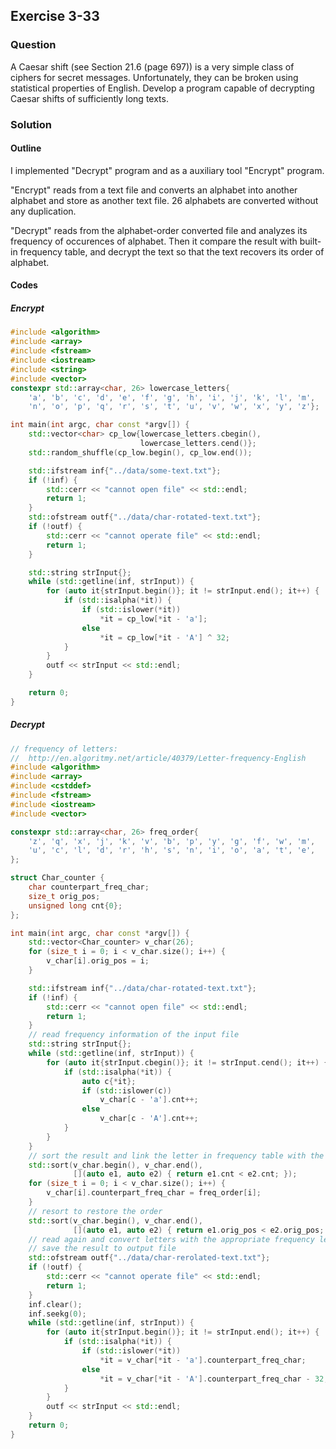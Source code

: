 ## Exercise 3-33
### Question

A Caesar shift (see Section 21.6 (page 697)) is a very simple class of ciphers for
secret messages. Unfortunately, they can be broken using statistical properties
of English. Develop a program capable of decrypting Caesar shifts of sufficiently
long texts.

### Solution

#### Outline

I implemented "Decrypt" program and as a auxiliary tool "Encrypt" program.

"Encrypt" reads from a text file and converts an alphabet into another alphabet and store as another text file. 26 alphabets are converted without any duplication.

"Decrypt" reads from the alphabet-order converted file and analyzes its frequency of occurences of alphabet. Then it compare the result with built-in frequency table, and decrypt the text so that the text recovers its order of alphabet.


#### Codes

##### Encrypt

```cpp
#include <algorithm>
#include <array>
#include <fstream>
#include <iostream>
#include <string>
#include <vector>
constexpr std::array<char, 26> lowercase_letters{
    'a', 'b', 'c', 'd', 'e', 'f', 'g', 'h', 'i', 'j', 'k', 'l', 'm',
    'n', 'o', 'p', 'q', 'r', 's', 't', 'u', 'v', 'w', 'x', 'y', 'z'};

int main(int argc, char const *argv[]) {
    std::vector<char> cp_low{lowercase_letters.cbegin(),
                             lowercase_letters.cend()};
    std::random_shuffle(cp_low.begin(), cp_low.end());

    std::ifstream inf{"../data/some-text.txt"};
    if (!inf) {
        std::cerr << "cannot open file" << std::endl;
        return 1;
    }
    std::ofstream outf{"../data/char-rotated-text.txt"};
    if (!outf) {
        std::cerr << "cannot operate file" << std::endl;
        return 1;
    }

    std::string strInput{};
    while (std::getline(inf, strInput)) {
        for (auto it{strInput.begin()}; it != strInput.end(); it++) {
            if (std::isalpha(*it)) {
                if (std::islower(*it))
                    *it = cp_low[*it - 'a'];
                else
                    *it = cp_low[*it - 'A'] ^ 32;
            }
        }
        outf << strInput << std::endl;
    }

    return 0;
}

```

##### Decrypt

```cpp
// frequency of letters:
//  http://en.algoritmy.net/article/40379/Letter-frequency-English
#include <algorithm>
#include <array>
#include <cstddef>
#include <fstream>
#include <iostream>
#include <vector>

constexpr std::array<char, 26> freq_order{
    'z', 'q', 'x', 'j', 'k', 'v', 'b', 'p', 'y', 'g', 'f', 'w', 'm',
    'u', 'c', 'l', 'd', 'r', 'h', 's', 'n', 'i', 'o', 'a', 't', 'e',
};

struct Char_counter {
    char counterpart_freq_char;
    size_t orig_pos;
    unsigned long cnt{0};
};

int main(int argc, char const *argv[]) {
    std::vector<Char_counter> v_char(26);
    for (size_t i = 0; i < v_char.size(); i++) {
        v_char[i].orig_pos = i;
    }

    std::ifstream inf{"../data/char-rotated-text.txt"};
    if (!inf) {
        std::cerr << "cannot open file" << std::endl;
        return 1;
    }
    // read frequency information of the input file
    std::string strInput{};
    while (std::getline(inf, strInput)) {
        for (auto it{strInput.cbegin()}; it != strInput.cend(); it++) {
            if (std::isalpha(*it)) {
                auto c{*it};
                if (std::islower(c))
                    v_char[c - 'a'].cnt++;
                else
                    v_char[c - 'A'].cnt++;
            }
        }
    }
    // sort the result and link the letter in frequency table with the result
    std::sort(v_char.begin(), v_char.end(),
              [](auto e1, auto e2) { return e1.cnt < e2.cnt; });
    for (size_t i = 0; i < v_char.size(); i++) {
        v_char[i].counterpart_freq_char = freq_order[i];
    }
    // resort to restore the order
    std::sort(v_char.begin(), v_char.end(),
              [](auto e1, auto e2) { return e1.orig_pos < e2.orig_pos; });
    // read again and convert letters with the appropriate frequency letters
    // save the result to output file
    std::ofstream outf{"../data/char-rerolated-text.txt"};
    if (!outf) {
        std::cerr << "cannot operate file" << std::endl;
        return 1;
    }
    inf.clear();
    inf.seekg(0);
    while (std::getline(inf, strInput)) {
        for (auto it{strInput.begin()}; it != strInput.end(); it++) {
            if (std::isalpha(*it)) {
                if (std::islower(*it))
                    *it = v_char[*it - 'a'].counterpart_freq_char;
                else
                    *it = v_char[*it - 'A'].counterpart_freq_char - 32;
            }
        }
        outf << strInput << std::endl;
    }
    return 0;
}

```
